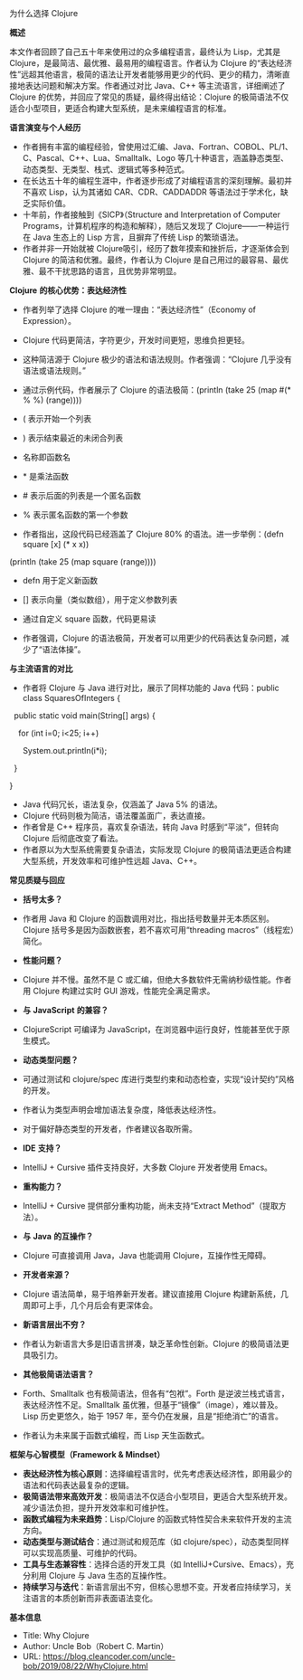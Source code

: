 为什么选择 Clojure

  

**概述**

  

本文作者回顾了自己五十年来使用过的众多编程语言，最终认为 Lisp，尤其是 Clojure，是最简洁、最优雅、最易用的编程语言。作者认为 Clojure 的“表达经济性”远超其他语言，极简的语法让开发者能够用更少的代码、更少的精力，清晰直接地表达问题和解决方案。作者通过对比 Java、C++ 等主流语言，详细阐述了 Clojure 的优势，并回应了常见的质疑，最终得出结论：Clojure 的极简语法不仅适合小型项目，更适合构建大型系统，是未来编程语言的标准。

  

**语言演变与个人经历**

- 作者拥有丰富的编程经验，曾使用过汇编、Java、Fortran、COBOL、PL/1、C、Pascal、C++、Lua、Smalltalk、Logo 等几十种语言，涵盖静态类型、动态类型、无类型、栈式、逻辑式等多种范式。
- 在长达五十年的编程生涯中，作者逐步形成了对编程语言的深刻理解。最初并不喜欢 Lisp，认为其诸如 ‎⁠CAR⁠、‎⁠CDR⁠、‎⁠CADDADDR⁠ 等语法过于学术化，缺乏实际价值。
- 十年前，作者接触到《SICP》（Structure and Interpretation of Computer Programs，计算机程序的构造和解释），随后又发现了 Clojure——一种运行在 Java 生态上的 Lisp 方言，且摒弃了传统 Lisp 的繁琐语法。
- 作者并非一开始就被 Clojure吸引，经历了数年摸索和挫折后，才逐渐体会到 Clojure 的简洁和优雅。最终，作者认为 Clojure 是自己用过的最容易、最优雅、最不干扰思路的语言，且优势非常明显。

  

**Clojure** **的核心优势：表达经济性**

- 作者列举了选择 Clojure 的唯一理由：“表达经济性”（Economy of Expression）。
- Clojure 代码更简洁，字符更少，开发时间更短，思维负担更轻。
- 这种简洁源于 Clojure 极少的语法和语法规则。作者强调：“Clojure 几乎没有语法或语法规则。”
- 通过示例代码，作者展示了 Clojure 的语法极简：(println (take 25 (map #(* % %) (range))))

  

- ‎⁠(⁠ 表示开始一个列表
- ‎⁠)⁠ 表示结束最近的未闭合列表
- 名称即函数名
- ‎⁠*⁠ 是乘法函数
- ‎⁠#⁠ 表示后面的列表是一个匿名函数
- ‎⁠%⁠ 表示匿名函数的第一个参数

- 作者指出，这段代码已经涵盖了 Clojure 80% 的语法。进一步举例：(defn square [x] (* x x))

(println (take 25 (map square (range))))

  

- ‎⁠defn⁠ 用于定义新函数
- ‎⁠[]⁠ 表示向量（类似数组），用于定义参数列表
- 通过自定义 ‎⁠square⁠ 函数，代码更易读

- 作者强调，Clojure 的语法极简，开发者可以用更少的代码表达复杂问题，减少了“语法体操”。

  

**与主流语言的对比**

- 作者将 Clojure 与 Java 进行对比，展示了同样功能的 Java 代码：public class SquaresOfIntegers {

  public static void main(String[] args) {

    for (int i=0; i<25; i++)

      System.out.println(i*i);

  }

}

  

- Java 代码冗长，语法复杂，仅涵盖了 Java 5% 的语法。
- Clojure 代码则极为简洁，语法覆盖面广，表达直接。
- 作者曾是 C++ 程序员，喜欢复杂语法，转向 Java 时感到“平淡”，但转向 Clojure 后彻底改变了看法。
- 作者原以为大型系统需要复杂语法，实际发现 Clojure 的极简语法更适合构建大型系统，开发效率和可维护性远超 Java、C++。

  

**常见质疑与回应**

- **括号太多？**

- 作者用 Java 和 Clojure 的函数调用对比，指出括号数量并无本质区别。Clojure 括号多是因为函数嵌套，若不喜欢可用“threading macros”（线程宏）简化。

- **性能问题？**

- Clojure 并不慢。虽然不是 C 或汇编，但绝大多数软件无需纳秒级性能。作者用 Clojure 构建过实时 GUI 游戏，性能完全满足需求。

- **与** **JavaScript** **的兼容？**

- ClojureScript 可编译为 JavaScript，在浏览器中运行良好，性能甚至优于原生模式。

- **动态类型问题？**

- 可通过测试和 ‎⁠clojure/spec⁠ 库进行类型约束和动态检查，实现“设计契约”风格的开发。
- 作者认为类型声明会增加语法复杂度，降低表达经济性。
- 对于偏好静态类型的开发者，作者建议各取所需。

- **IDE** **支持？**

- IntelliJ + Cursive 插件支持良好，大多数 Clojure 开发者使用 Emacs。

- **重构能力？**

- IntelliJ + Cursive 提供部分重构功能，尚未支持“Extract Method”（提取方法）。

- **与** **Java** **的互操作？**

- Clojure 可直接调用 Java，Java 也能调用 Clojure，互操作性无障碍。

- **开发者来源？**

- Clojure 语法简单，易于培养新开发者。建议直接用 Clojure 构建新系统，几周即可上手，几个月后会有更深体会。

- **新语言层出不穷？**

- 作者认为新语言大多是旧语言拼凑，缺乏革命性创新。Clojure 的极简语法更具吸引力。

- **其他极简语法语言？**

- Forth、Smalltalk 也有极简语法，但各有“包袱”。Forth 是逆波兰栈式语言，表达经济性不足。Smalltalk 虽优雅，但基于“镜像”（image），难以普及。Lisp 历史更悠久，始于 1957 年，至今仍在发展，且是“拒绝消亡”的语言。
- 作者认为未来属于函数式编程，而 Lisp 天生函数式。

  

**框架与心智模型（****Framework & Mindset****）**

- **表达经济性为核心原则**：选择编程语言时，优先考虑表达经济性，即用最少的语法和代码表达最复杂的逻辑。
- **极简语法带来高效开发**：极简语法不仅适合小型项目，更适合大型系统开发。减少语法负担，提升开发效率和可维护性。
- **函数式编程为未来趋势**：Lisp/Clojure 的函数式特性契合未来软件开发的主流方向。
- **动态类型与测试结合**：通过测试和规范库（如 clojure/spec），动态类型同样可以实现高质量、可维护的代码。
- **工具与生态兼容性**：选择合适的开发工具（如 IntelliJ+Cursive、Emacs），充分利用 Clojure 与 Java 生态的互操作性。
- **持续学习与迭代**：新语言层出不穷，但核心思想不变。开发者应持续学习，关注语言的本质创新而非表面语法变化。

  

**基本信息**

- Title: Why Clojure
- Author: Uncle Bob（Robert C. Martin）
- URL: https://blog.cleancoder.com/uncle-bob/2019/08/22/WhyClojure.html
